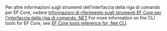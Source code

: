 <span data-ttu-id="427a4-101">Per altre informazioni sugli strumenti dell'interfaccia della riga di comando per EF Core, vedere [Informazioni di riferimento sugli strumenti EF Core per l'interfaccia della riga di comando .NET](/ef/core/miscellaneous/cli/dotnet).</span><span class="sxs-lookup"><span data-stu-id="427a4-101">For more information on the CLI tools for EF Core, see [EF Core tools reference for .Net CLI](/ef/core/miscellaneous/cli/dotnet).</span></span>